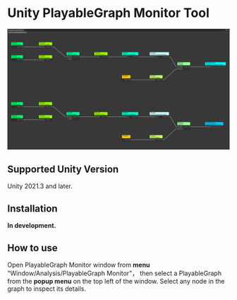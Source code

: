 # Unity PlayableGraph Monitor Tool

![PlayableGraph Monitor](./Documents/imgs/img_sample_playablegraph_monitor.png)

## Supported Unity Version

Unity 2021.3 and later.

## Installation

**In development.**

## How to use

Open PlayableGraph Monitor window from **menu** "Window/Analysis/PlayableGraph Monitor"，
then select a PlayableGraph from the **popup menu** on the top left of the window.
Select any node in the graph to inspect its details.

